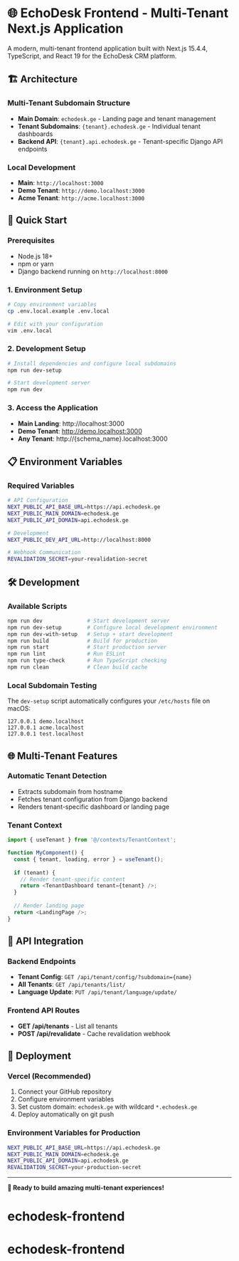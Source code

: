 # 🌐 EchoDesk Frontend - Multi-Tenant Next.js Application

A modern, multi-tenant frontend application built with Next.js 15.4.4, TypeScript, and React 19 for the EchoDesk CRM platform.

## 🏗️ Architecture

### **Multi-Tenant Subdomain Structure**
- **Main Domain**: `echodesk.ge` - Landing page and tenant management
- **Tenant Subdomains**: `{tenant}.echodesk.ge` - Individual tenant dashboards
- **Backend API**: `{tenant}.api.echodesk.ge` - Tenant-specific Django API endpoints

### **Local Development**
- **Main**: `http://localhost:3000`
- **Demo Tenant**: `http://demo.localhost:3000`
- **Acme Tenant**: `http://acme.localhost:3000`

## 🚀 Quick Start

### **Prerequisites**
- Node.js 18+ 
- npm or yarn
- Django backend running on `http://localhost:8000`

### **1. Environment Setup**
```bash
# Copy environment variables
cp .env.local.example .env.local

# Edit with your configuration
vim .env.local
```

### **2. Development Setup**
```bash
# Install dependencies and configure local subdomains
npm run dev-setup

# Start development server
npm run dev
```

### **3. Access the Application**
- **Main Landing**: http://localhost:3000
- **Demo Tenant**: http://demo.localhost:3000 
- **Any Tenant**: http://{schema_name}.localhost:3000

## 📋 Environment Variables

### **Required Variables**
```bash
# API Configuration
NEXT_PUBLIC_API_BASE_URL=https://api.echodesk.ge
NEXT_PUBLIC_MAIN_DOMAIN=echodesk.ge
NEXT_PUBLIC_API_DOMAIN=api.echodesk.ge

# Development
NEXT_PUBLIC_DEV_API_URL=http://localhost:8000

# Webhook Communication
REVALIDATION_SECRET=your-revalidation-secret
```

## 🛠️ Development

### **Available Scripts**
```bash
npm run dev              # Start development server
npm run dev-setup        # Configure local development environment  
npm run dev-with-setup   # Setup + start development
npm run build            # Build for production
npm run start            # Start production server
npm run lint             # Run ESLint
npm run type-check       # Run TypeScript checking
npm run clean            # Clean build cache
```

### **Local Subdomain Testing**
The `dev-setup` script automatically configures your `/etc/hosts` file on macOS:
```
127.0.0.1 demo.localhost
127.0.0.1 acme.localhost  
127.0.0.1 test.localhost
```

## 🌐 Multi-Tenant Features

### **Automatic Tenant Detection**
- Extracts subdomain from hostname
- Fetches tenant configuration from Django backend
- Renders tenant-specific dashboard or landing page

### **Tenant Context**
```typescript
import { useTenant } from '@/contexts/TenantContext';

function MyComponent() {
  const { tenant, loading, error } = useTenant();
  
  if (tenant) {
    // Render tenant-specific content
    return <TenantDashboard tenant={tenant} />;
  }
  
  // Render landing page
  return <LandingPage />;
}
```

## 🔌 API Integration

### **Backend Endpoints**
- **Tenant Config**: `GET /api/tenant/config/?subdomain={name}`
- **All Tenants**: `GET /api/tenants/list/`
- **Language Update**: `PUT /api/tenant/language/update/`

### **Frontend API Routes**
- **GET /api/tenants** - List all tenants
- **POST /api/revalidate** - Cache revalidation webhook

## 🚢 Deployment

### **Vercel (Recommended)**
1. Connect your GitHub repository
2. Configure environment variables
3. Set custom domain: `echodesk.ge` with wildcard `*.echodesk.ge`
4. Deploy automatically on git push

### **Environment Variables for Production**
```bash
NEXT_PUBLIC_API_BASE_URL=https://api.echodesk.ge
NEXT_PUBLIC_MAIN_DOMAIN=echodesk.ge
NEXT_PUBLIC_API_DOMAIN=api.echodesk.ge
REVALIDATION_SECRET=your-production-secret
```

---

**🚀 Ready to build amazing multi-tenant experiences!**
# echodesk-frontend
# echodesk-frontend
